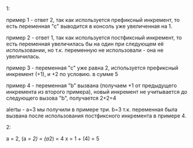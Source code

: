1:

пример 1 - ответ 2, так как используется префиксный инкремент, то есть переменная "с" выводится в консоль уже увеличенная на 1.

пример 2 - ответ 1, так как используется постфиксный инкремент, то есть переменная увеличилась бы на один при следующем её использовании, но т.к. переменную не использовали - она не увеличилась.

пример 3 - переменная "с" уже равна 2, используется префиксный инкремент (+1), и +2 по условию. в сумме 5

пример 4 - переменная "b" вызвана (получаем +1 от предыдущего инкремента из второго примера), новый инкремент не учитывается до следующего вызова "b", получается 2+2=4

alertы - a=3 мы получили в примере три. b=3 т.к. переменная была вызвана после использования постфиксного инкремента в примере 4.



2:

а = 2,
(a *= 2) = (a*2) = 4
x = 1 + (4) = 5